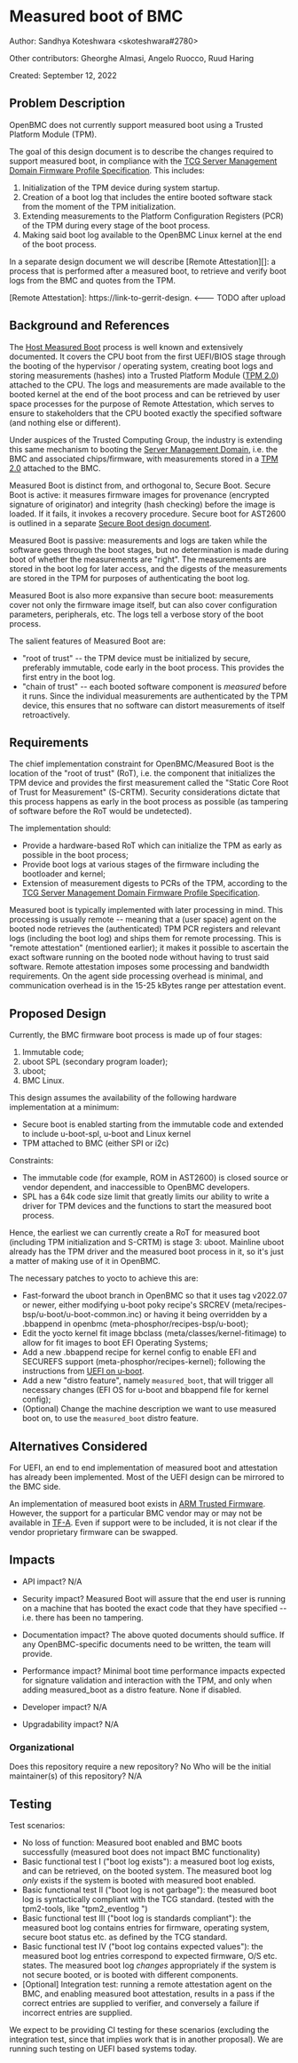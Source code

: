 # Measured boot of BMC

Author: Sandhya Koteshwara <skoteshwara#2780>

Other contributors: Gheorghe Almasi, Angelo Ruocco, Ruud Haring

Created: September 12, 2022

## Problem Description
OpenBMC does not currently support measured boot using a Trusted Platform
Module (TPM).

The goal of this design document is to describe the changes required to support
measured boot, in compliance with the [TCG Server Management Domain Firmware
Profile Specification][]. This includes:
1. Initialization of the TPM device during system startup.
2. Creation of a boot log that includes the entire booted software stack from
   the moment of the TPM initialization.
3. Extending measurements to the Platform Configuration Registers (PCR) of the
   TPM during every stage of the boot process.
4. Making said boot log available to the OpenBMC Linux kernel at the end of
   the boot process.

[TCG Server Management Domain Firmware Profile Specification]: https://trustedcomputinggroup.org/wp-content/uploads/TCG_ServerManagementDomainFirmwareProfile_v1p00_11aug2020.pdf

In a separate design document we will describe [Remote Attestation][]: a
process that is performed after a measured boot, to retrieve and verify boot
logs from the BMC and quotes from the TPM.

[Remote Attestation]: https://link-to-gerrit-design. <--- TODO after upload

## Background and References
The [Host Measured Boot][] process is well known and extensively documented. It
covers the CPU boot from the first UEFI/BIOS stage through the booting of the
hypervisor / operating system, creating boot logs and storing measurements
(hashes) into a Trusted Platform Module ([TPM 2.0][]) attached to the CPU. The
logs and measurements are made available to the booted kernel at the end of the
boot process and can be retrieved by user space processes for the purpose of
Remote Attestation, which serves to ensure to stakeholders that the CPU booted
exactly the specified software (and nothing else or different).

Under auspices of the Trusted Computing Group, the industry is extending this
same mechanism to booting the [Server Management Domain][], i.e. the BMC and
associated chips/firmware, with measurements stored in a [TPM 2.0][] attached
to the BMC.

[Host Measured boot]: https://trustedcomputinggroup.org/resource/pc-client-specific-platform-firmware-profile-specification/
[Server Management Domain]: https://trustedcomputinggroup.org/wp-content/uploads/TCG_ServerManagementDomainFirmwareProfile_v1p00_11aug2020.pdf
[TPM 2.0]: https://trustedcomputinggroup.org/resource/tpm-library-specification/

Measured Boot is distinct from, and orthogonal to, Secure Boot. Secure Boot is
active: it measures firmware images for provenance (encrypted signature of
originator) and integrity (hash checking) before the image is loaded. If it
fails, it invokes a recovery procedure. Secure boot for AST2600 is outlined in
a separate [Secure Boot design document][].

[Secure Boot design document]: https://gerrit.openbmc.org/c/openbmc/docs/+/26169

Measured Boot is passive: measurements and logs are taken while the software
goes through the boot stages, but no determination is made during boot of
whether the measurements are "right". The measurements are stored in the boot
log for later access, and the digests of the measurements are stored in the
TPM for purposes of authenticating the boot log.

Measured Boot is also more expansive than secure boot: measurements cover not
only the firmware image itself, but can also cover configuration parameters,
peripherals, etc. The logs tell a verbose story of the boot process.

The salient features of Measured Boot are:
- "root of trust" -- the TPM device must be initialized by secure, preferably
  immutable, code early in the boot process. This provides the first entry in
  the boot log.
- "chain of trust" -- each booted software component is _measured_ before it
  runs. Since the individual measurements are authenticated by the TPM device,
  this ensures that no software can distort measurements of itself
  retroactively.

## Requirements
The chief implementation constraint for OpenBMC/Measured Boot is the location
of the "root of trust" (RoT), i.e. the component that initializes the TPM
device and provides the first measurement called the "Static Core Root of
Trust for Measurement" (S-CRTM). Security considerations dictate that this
process happens as early in the boot process as possible (as tampering of
software before the RoT would be undetected).

The implementation should:
- Provide a hardware-based RoT which can initialize the TPM as early as
  possible in the boot process;
- Provide boot logs at various stages of the firmware including the bootloader
  and kernel;
- Extension of measurement digests to PCRs of the TPM, according to the [TCG
  Server Management Domain Firmware Profile Specification][].

Measured boot is typically implemented with later processing in mind. This
processing is usually remote -- meaning that a (user space) agent on the
booted node retrieves the (authenticated) TPM PCR registers and relevant logs
(including the boot log) and ships them for remote processing. This is "remote
attestation" (mentioned earlier); it makes it possible to ascertain the exact
software running on the booted node without having to trust said software.
Remote attestation imposes some processing and bandwidth requirements. On the
agent side processing overhead is minimal, and communication overhead is in
the 15-25 kBytes range per attestation event.

## Proposed Design
Currently, the BMC firmware boot process is made up of four stages:
1. Immutable code;
2. uboot SPL (secondary program loader);
3. uboot;
4. BMC Linux.

This design assumes the availability of the following hardware implementation
at a minimum:
- Secure boot is enabled starting from the immutable code and
  extended to include u-boot-spl, u-boot and Linux kernel
- TPM attached to BMC (either SPI or i2c)

Constraints:
- The immutable code (for example, ROM in AST2600) is closed
  source or vendor dependent, and inaccessible to OpenBMC developers.
- SPL has a 64k code size limit that greatly limits our ability to write a
  driver for TPM devices and the functions to start the measured boot process.

Hence, the earliest we can currently create a RoT for measured boot (including
TPM initialization and S-CRTM) is stage 3: uboot. Mainline uboot already has
the TPM driver and the measured boot process in it, so it's just a matter of
making use of it in OpenBMC.

The necessary patches to yocto to achieve this are:
- Fast-forward the uboot branch in OpenBMC so that it uses tag v2022.07 or
  newer, either modifying u-boot poky recipe's SRCREV
  (meta/recipes-bsp/u-boot/u-boot-common.inc) or having it being overridden
  by a .bbappend in openbmc (meta-phosphor/recipes-bsp/u-boot);
- Edit the yocto kernel fit image bbclass (meta/classes/kernel-fitimage) to
  allow for fit images to boot EFI Operating Systems;
- Add a new .bbappend recipe for kernel config to enable EFI and SECUREFS
  support (meta-phosphor/recipes-kernel); following the instructions from
  [UEFI on u-boot][].
- Add a new "distro feature", namely `measured_boot`, that will trigger all
  necessary changes (EFI OS for u-boot and bbappend file for kernel config);
- (Optional) Change the machine description we want to use measured boot on,
  to use the `measured_boot` distro feature.

[UEFI on u-boot]: https://u-boot.readthedocs.io/en/latest/develop/uefi/uefi.html

## Alternatives Considered
For UEFI, an end to end implementation of measured boot and attestation has
already been implemented. Most of the UEFI design can be mirrored to the BMC
side.

An implementation of measured boot exists in [ARM Trusted Firmware][]. However,
the support for a particular BMC vendor may or may not be available in [TF-A][].
Even if support were to be included, it is not clear if the vendor proprietary
firmware can be swapped.

[ARM Trusted Firmware]: https://review.trustedfirmware.org/q/measured-boot.
[TF-A]: https://github.com/ARM-software/arm-trusted-firmware/tree/master/plat

## Impacts
- API impact? N/A

- Security impact? Measured Boot will assure that the end user is running on a
  machine that has booted the exact code that they have specified -- i.e.
  there has been no tampering.

- Documentation impact? The above quoted documents should suffice. If any
  OpenBMC-specific documents need to be written, the team will provide.

- Performance impact? Minimal boot time performance impacts expected for
  signature validation and interaction with the TPM, and only when adding
  measured_boot as a distro feature. None if disabled.

- Developer impact? N/A

- Upgradability impact? N/A

### Organizational
Does this repository require a new repository? No
Who will be the initial maintainer(s) of this repository? N/A

## Testing
Test scenarios:
- No loss of function: Measured boot enabled and BMC boots successfully
  (measured boot does not impact BMC functionality)
- Basic functional test I ("boot log exists"): a measured boot log exists, and
  can be retrieved, on the booted system. The measured boot log *only* exists
  if the system is booted with measured boot enabled.
- Basic functional test II ("boot log is not garbage"): the measured boot log
  is syntactically compliant with the TCG standard. (tested with the
  tpm2-tools, like "tpm2_eventlog <log>")
- Basic functional test III ("boot log is standards compliant"): the measured
  boot log contains entries for firmware, operating system, secure boot status
  etc. as defined by the TCG standard.
- Basic functional test IV ("boot log contains expected values"): the measured
  boot log entries correspond to expected firmware, O/S etc. states. The
  measured boot log *changes* appropriately if the system is not secure booted,
  or is booted with different components.
- [Optional] Integration test: running a remote attestation agent on the BMC,
  and enabling measured boot attestation, results in a pass if the correct
  entries are supplied to verifier, and conversely a failure if incorrect
  entries are supplied.

We expect to be providing CI testing for these scenarios (excluding the
integration test, since that implies work that is in another proposal).
We are running such testing on UEFI based systems today.
